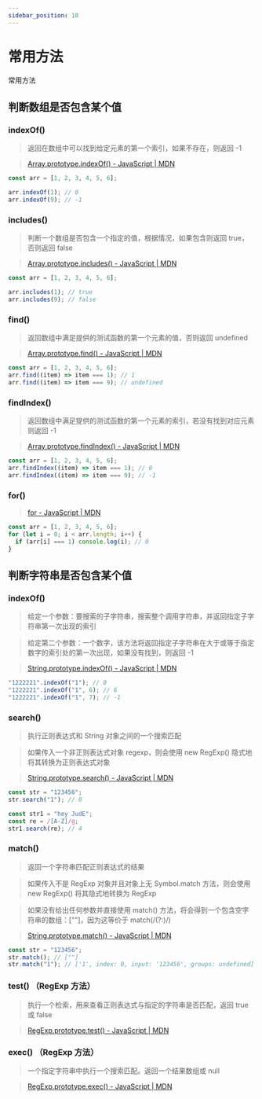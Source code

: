 ```yaml
---
sidebar_position: 10
---
```


# 常用方法

常用方法

## 判断数组是否包含某个值

### indexOf()

> 返回在数组中可以找到给定元素的第一个索引，如果不存在，则返回 -1

> [Array.prototype.indexOf() - JavaScript | MDN](https://developer.mozilla.org/zh-CN/docs/Web/JavaScript/Reference/Global_Objects/Array/indexOf)

```javascript
const arr = [1, 2, 3, 4, 5, 6];

arr.indexOf(1); // 0
arr.indexOf(9); // -1
```

### includes()

> 判断一个数组是否包含一个指定的值，根据情况，如果包含则返回 true，否则返回 false

> [Array.prototype.includes() - JavaScript | MDN](https://developer.mozilla.org/zh-CN/docs/Web/JavaScript/Reference/Global_Objects/Array/includes)

```javascript
const arr = [1, 2, 3, 4, 5, 6];

arr.includes(1); // true
arr.includes(9); // false
```

### find()

> 返回数组中满足提供的测试函数的第一个元素的值，否则返回 undefined

> [Array.prototype.find() - JavaScript | MDN](https://developer.mozilla.org/zh-CN/docs/Web/JavaScript/Reference/Global_Objects/Array/find)

```javascript
const arr = [1, 2, 3, 4, 5, 6];
arr.find((item) => item === 1); // 1
arr.find((item) => item === 9); // undefined
```

### findIndex()

> 返回数组中满足提供的测试函数的第一个元素的索引，若没有找到对应元素则返回 -1

> [Array.prototype.findIndex() - JavaScript | MDN](https://developer.mozilla.org/zh-CN/docs/Web/JavaScript/Reference/Global_Objects/Array/findIndex)

```javascript
const arr = [1, 2, 3, 4, 5, 6];
arr.findIndex((item) => item === 1); // 0
arr.findIndex((item) => item === 9); // -1
```

### for()

> [for - JavaScript | MDN](https://developer.mozilla.org/zh-CN/docs/Web/JavaScript/Reference/Statements/for)

```javascript
const arr = [1, 2, 3, 4, 5, 6];
for (let i = 0; i < arr.length; i++) {
  if (arr[i] === 1) console.log(i); // 0
}
```

## 判断字符串是否包含某个值

### indexOf()

> 给定一个参数：要搜索的子字符串，搜索整个调用字符串，并返回指定子字符串第一次出现的索引

> 给定第二个参数：一个数字，该方法将返回指定子字符串在大于或等于指定数字的索引处的第一次出现，如果没有找到，则返回 -1

> [String.prototype.indexOf() - JavaScript | MDN](https://developer.mozilla.org/zh-CN/docs/Web/JavaScript/Reference/Global_Objects/String/indexOf)

```javascript
"1222221".indexOf("1"); // 0
"1222221".indexOf("1", 6); // 6
"1222221".indexOf("1", 7); // -1
```

### search()

> 执行正则表达式和 String 对象之间的一个搜索匹配

> 如果传入一个非正则表达式对象 regexp，则会使用 new RegExp() 隐式地将其转换为正则表达式对象

> [String.prototype.search() - JavaScript | MDN](https://developer.mozilla.org/zh-CN/docs/Web/JavaScript/Reference/Global_Objects/String/search)

```javascript
const str = "123456";
str.search("1"); // 0

const str1 = "hey JudE";
const re = /[A-Z]/g;
str1.search(re); // 4
```

### match()

> 返回一个字符串匹配正则表达式的结果

> 如果传入不是 RegExp 对象并且对象上无 Symbol.match 方法，则会使用 new RegExp() 将其隐式地转换为 RegExp

> 如果没有给出任何参数并直接使用 match() 方法，将会得到一个包含空字符串的数组：[""]，因为这等价于 match(/(?:)/)

> [String.prototype.match() - JavaScript | MDN](https://developer.mozilla.org/zh-CN/docs/Web/JavaScript/Reference/Global_Objects/String/match)

```javascript
const str = "123456";
str.match(); // [""]
str.match("1"); // ['1', index: 0, input: '123456', groups: undefined]
```

### test() （RegExp 方法）

> 执行一个检索，用来查看正则表达式与指定的字符串是否匹配，返回 true 或 false

> [RegExp.prototype.test() - JavaScript | MDN](https://developer.mozilla.org/zh-CN/docs/Web/JavaScript/Reference/Global_Objects/RegExp/test)

### exec() （RegExp 方法）

> 一个指定字符串中执行一个搜索匹配。返回一个结果数组或 null

> [RegExp.prototype.exec() - JavaScript | MDN](https://developer.mozilla.org/zh-CN/docs/Web/JavaScript/Reference/Global_Objects/RegExp/exec)

